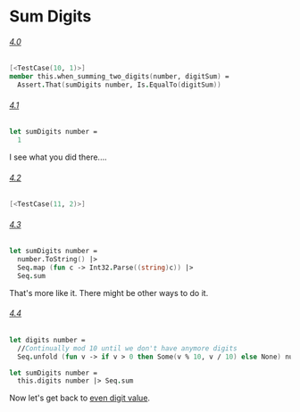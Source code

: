 # Sum Digits

###### [4.0](../../tree/step-4-0/example/LuhnCheckerExample)
```fsharp
[<TestCase(10, 1)>]
member this.when_summing_two_digits(number, digitSum) =
  Assert.That(sumDigits number, Is.EqualTo(digitSum))
```

###### [4.1](../../tree/step-4-1/example/LuhnCheckerExample)
```fsharp
let sumDigits number =
  1
```

I see what you did there....

###### [4.2](../../tree/step-4-2/example/LuhnCheckerExample)
```fsharp
[<TestCase(11, 2)>]
```

###### [4.3](../../tree/step-4-3/example/LuhnCheckerExample)
```fsharp
let sumDigits number =
  number.ToString() |>
  Seq.map (fun c -> Int32.Parse((string)c)) |>
  Seq.sum
```

That's more like it. There might be other ways to do it.

###### [4.4](../../tree/step-4-4/example/LuhnCheckerExample)
```fsharp
let digits number =
  //Continually mod 10 until we don't have anymore digits
  Seq.unfold (fun v -> if v > 0 then Some(v % 10, v / 10) else None) number

let sumDigits number =
  this.digits number |> Seq.sum
```

Now let's get back to [even digit value](step-5.md).
